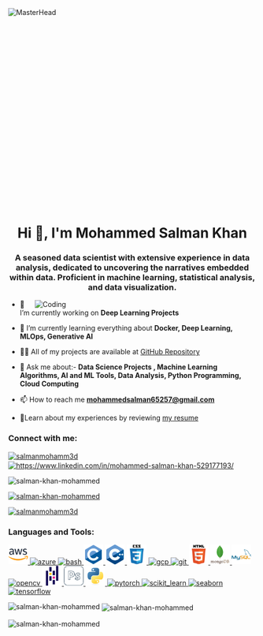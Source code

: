 <a>
 <img src="https://drive.google.com/uc?export=view&id=1Xwbx7myeXar6SmkMXXB_85cEP-txuMXK" style="display: block; margin-left: auto; margin-right: auto;" alt="MasterHead" width="900" height="400">

</a>

<h1 align="center">Hi 👋, I'm Mohammed Salman Khan</h1>
<h3 align="center">A seasoned data scientist with extensive experience in data analysis, dedicated to uncovering the narratives embedded within data. Proficient in machine learning, statistical analysis, and data visualization.</h3>
<img align="right" alt="Coding" width="450" src="https://gifdb.com/images/high/animated-man-computer-coding-nae6mec378lsg1i3.webp">

- 🔭 I’m currently working on **Deep Learning Projects**

- 🌱 I’m currently learning everything about **Docker, Deep Learning, MLOps, Generative AI**

- 👨‍💻 All of my projects are available at [GitHub Repository](https://github.com/Salman-Khan-Mohammed?tab=repositories)

- 💬 Ask me about:- **Data Science Projects , Machine Learning Algorithms, AI and ML Tools, Data Analysis, Python Programming, Cloud Computing**

- 📫 How to reach me **mohammedsalman65257@gmail.com**

- 📄Learn about my experiences by reviewing [my resume](https://drive.google.com/drive/folders/1ZBRslU1L5u71SQaPgZvJWDMAkwWKhEYa?usp=sharing)

<h3 align="left">Connect with me:</h3>
<p align="left">
<a href="https://twitter.com/salmanmohamm3d" target="blank"><img align="center" src="https://raw.githubusercontent.com/rahuldkjain/github-profile-readme-generator/master/src/images/icons/Social/twitter.svg" alt="salmanmohamm3d" height="30" width="40" /></a>
<a href="https://www.linkedin.com/in/mohammed-salman-khan-529177193/" target="blank"><img align="center" src="https://raw.githubusercontent.com/rahuldkjain/github-profile-readme-generator/master/src/images/icons/Social/linked-in-alt.svg" alt="https://www.linkedin.com/in/mohammed-salman-khan-529177193/" height="30" width="40" /></a>

<p align="left"> <img src="https://komarev.com/ghpvc/?username=salman-khan-mohammed&label=Profile%20views&color=0e75b6&style=flat" alt="salman-khan-mohammed" /> </p>

<p align="left"> <a href="https://github.com/ryo-ma/github-profile-trophy"><img src="https://github-profile-trophy.vercel.app/?username=salman-khan-mohammed" alt="salman-khan-mohammed" /></a> </p>

<p align="left"> <a href="https://twitter.com/salmanmohamm3d" target="blank"><img src="https://img.shields.io/twitter/follow/salmanmohamm3d?logo=twitter&style=for-the-badge" alt="salmanmohamm3d" /></a> </p>

</p>

<h3 align="left">Languages and Tools:</h3>
<p align="left"> <a href="https://aws.amazon.com" target="_blank" rel="noreferrer"> <img src="https://raw.githubusercontent.com/devicons/devicon/master/icons/amazonwebservices/amazonwebservices-original-wordmark.svg" alt="aws" width="40" height="40"/> </a> <a href="https://azure.microsoft.com/en-in/" target="_blank" rel="noreferrer"> <img src="https://www.vectorlogo.zone/logos/microsoft_azure/microsoft_azure-icon.svg" alt="azure" width="40" height="40"/> </a> <a href="https://www.gnu.org/software/bash/" target="_blank" rel="noreferrer"> <img src="https://www.vectorlogo.zone/logos/gnu_bash/gnu_bash-icon.svg" alt="bash" width="40" height="40"/> </a> <a href="https://www.cprogramming.com/" target="_blank" rel="noreferrer"> <img src="https://raw.githubusercontent.com/devicons/devicon/master/icons/c/c-original.svg" alt="c" width="40" height="40"/> </a> <a href="https://www.w3schools.com/cpp/" target="_blank" rel="noreferrer"> <img src="https://raw.githubusercontent.com/devicons/devicon/master/icons/cplusplus/cplusplus-original.svg" alt="cplusplus" width="40" height="40"/> </a> <a href="https://www.w3schools.com/css/" target="_blank" rel="noreferrer"> <img src="https://raw.githubusercontent.com/devicons/devicon/master/icons/css3/css3-original-wordmark.svg" alt="css3" width="40" height="40"/> </a> <a href="https://cloud.google.com" target="_blank" rel="noreferrer"> <img src="https://www.vectorlogo.zone/logos/google_cloud/google_cloud-icon.svg" alt="gcp" width="40" height="40"/> </a> <a href="https://git-scm.com/" target="_blank" rel="noreferrer"> <img src="https://www.vectorlogo.zone/logos/git-scm/git-scm-icon.svg" alt="git" width="40" height="40"/> </a> <a href="https://www.w3.org/html/" target="_blank" rel="noreferrer"> <img src="https://raw.githubusercontent.com/devicons/devicon/master/icons/html5/html5-original-wordmark.svg" alt="html5" width="40" height="40"/> </a> <a href="https://www.mongodb.com/" target="_blank" rel="noreferrer"> <img src="https://raw.githubusercontent.com/devicons/devicon/master/icons/mongodb/mongodb-original-wordmark.svg" alt="mongodb" width="40" height="40"/> </a> <a href="https://www.mysql.com/" target="_blank" rel="noreferrer"> <img src="https://raw.githubusercontent.com/devicons/devicon/master/icons/mysql/mysql-original-wordmark.svg" alt="mysql" width="40" height="40"/> </a> <a href="https://opencv.org/" target="_blank" rel="noreferrer"> <img src="https://www.vectorlogo.zone/logos/opencv/opencv-icon.svg" alt="opencv" width="40" height="40"/> </a> <a href="https://pandas.pydata.org/" target="_blank" rel="noreferrer"> <img src="https://raw.githubusercontent.com/devicons/devicon/2ae2a900d2f041da66e950e4d48052658d850630/icons/pandas/pandas-original.svg" alt="pandas" width="40" height="40"/> </a> <a href="https://www.photoshop.com/en" target="_blank" rel="noreferrer"> <img src="https://raw.githubusercontent.com/devicons/devicon/master/icons/photoshop/photoshop-line.svg" alt="photoshop" width="40" height="40"/> </a> <a href="https://www.python.org" target="_blank" rel="noreferrer"> <img src="https://raw.githubusercontent.com/devicons/devicon/master/icons/python/python-original.svg" alt="python" width="40" height="40"/> </a> <a href="https://pytorch.org/" target="_blank" rel="noreferrer"> <img src="https://www.vectorlogo.zone/logos/pytorch/pytorch-icon.svg" alt="pytorch" width="40" height="40"/> </a> <a href="https://scikit-learn.org/" target="_blank" rel="noreferrer"> <img src="https://upload.wikimedia.org/wikipedia/commons/0/05/Scikit_learn_logo_small.svg" alt="scikit_learn" width="40" height="40"/> </a> <a href="https://seaborn.pydata.org/" target="_blank" rel="noreferrer"> <img src="https://seaborn.pydata.org/_images/logo-mark-lightbg.svg" alt="seaborn" width="40" height="40"/> </a> <a href="https://www.tensorflow.org" target="_blank" rel="noreferrer"> <img src="https://www.vectorlogo.zone/logos/tensorflow/tensorflow-icon.svg" alt="tensorflow" width="40" height="40"/> </a> </p>

<p><img align="left" src="https://github-readme-stats.vercel.app/api/top-langs?username=salman-khan-mohammed&show_icons=true&locale=en&layout=compact" alt="salman-khan-mohammed" /></p>

<p>&nbsp;<img align="center" src="https://github-readme-stats.vercel.app/api?username=salman-khan-mohammed&show_icons=true&locale=en" alt="salman-khan-mohammed" /></p>

<p><img align="center" src="https://github-readme-streak-stats.herokuapp.com/?user=salman-khan-mohammed&" alt="salman-khan-mohammed" /></p>
